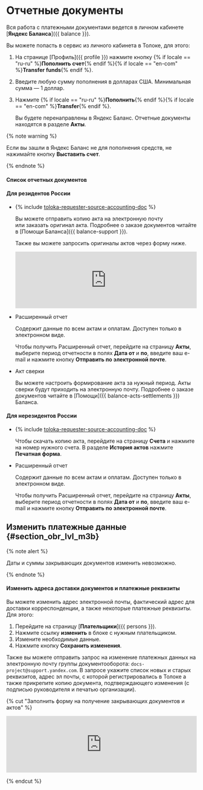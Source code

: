 # Отчетные документы

Вся работа с платежными документами ведется в личном кабинете [**Яндекс Баланса**]({{ balance }}).

Вы можете попасть в сервис из личного кабинета в Толоке, для этого:

1. На странице [Профиль]({{ profile }}) нажмите кнопку {% if locale == "ru-ru" %}**Пополнить счет**{% endif %}{% if locale == "en-com" %}**Transfer funds**{% endif %}.

1. Введите любую сумму пополнения в долларах США. Минимальная сумма — 1 доллар.
1. Нажмите {% if locale == "ru-ru" %}**Пополнить**{% endif %}{% if locale == "en-com" %}**Transfer**{% endif %}.

    Вы будете перенаправлены в Яндекс Баланс. Отчетные документы находятся в разделе **Акты**.


{% note warning %}

Если вы зашли в Яндекс Баланс не для пополнения средств, не нажимайте кнопку **Выставить счет**.

{% endnote %}

#### Список отчетных документов

#### Для резидентов России

- {% include [toloka-requester-source-accounting-doc](../_includes/toloka-requester-source/id-toloka-requester-source/accounting-doc.md) %}

    Вы можете отправить копию акта на электронную почту или заказать оригинал акта. Подробнее о заказе документов читайте в [Помощи Баланса]({{ balance-support }}).

    Также вы можете запросить оригиналы актов через форму ниже.

    <iframe width="100%" frameborder="0" src="https://forms.yandex.com/surveys/10015610/?lang=ru&iframe=1&service=toloka-ai"></iframe>

- Расширенный отчет

    Содержит данные по всем актам и оплатам. Доступен только в электронном виде.

    Чтобы получить Расширенный отчет, перейдите на страницу **Акты**, выберите период отчетности в полях **Дата от** и **по**, введите ваш e-mail и нажмите кнопку **Отправить по электронной почте**.

- Акт сверки

    Вы можете настроить формирование акта за нужный период. Акты сверки будут приходить на электронную почту. Подробнее о заказе документов читайте в [Помощи]({{ balance-acts-settlements }}) Баланса.

#### Для нерезидентов России

- {% include [toloka-requester-source-accounting-doc](../_includes/toloka-requester-source/id-toloka-requester-source/accounting-doc.md) %}

    Чтобы скачать копию акта, перейдите на страницу **Счета** и нажмите на номер нужного счета. В разделе **История актов** нажмите **Печатная форма**.

- Расширенный отчет

    Содержит данные по всем актам и оплатам. Доступен только в электронном виде.

    Чтобы получить Расширенный отчет, перейдите на страницу **Акты**, выберите период отчетности в полях **Дата от** и **по**, введите ваш e-mail и нажмите кнопку **Отправить по электронной почте**.

## Изменить платежные данные {#section_obr_lvl_m3b}

{% note alert %}

Даты и суммы закрывающих документов изменить невозможно.

{% endnote %}

#### Изменить адреса доставки документов и платежные реквизиты

Вы можете изменить адрес электронной почты, фактический адрес для доставки корреспонденции, а также некоторые платежные реквизиты. Для этого:

1. Перейдите на страницу [**Плательщики**]({{ persons }}).
1. Нажмите ссылку **изменить** в блоке с нужным плательщиком.
1. Измените необходимые данные.
1. Нажмите кнопку **Сохранить изменения**.

Также вы можете отправить запрос на изменение платежных данных на электронную почту группы документооборота: `docs-project@support.yandex.com`. В запросе укажите список новых и старых реквизитов, адрес эл почты, с которой регистрировались в Толоке а также прикрепите копию документа, подтверждающего изменения (с подписью руководителя и печатью организации).

{% cut "Заполнить форму на получение закрывающих документов и актов" %}

<iframe width="100%" frameborder="0" src="https://forms.yandex.com/surveys/10015610/?lang=ru&iframe=1&service=toloka-ai"></iframe>

{% endcut %}
